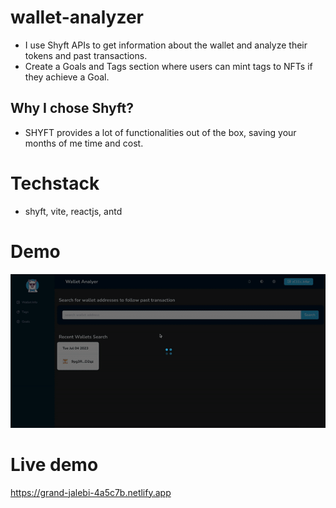 # wallet-analyzer

- I use Shyft APIs to get information about the wallet and analyze their tokens and past transactions.
- Create a Goals and Tags section where users can mint tags to NFTs if they achieve a Goal.

## Why I chose Shyft?
- SHYFT provides a lot of functionalities out of the box, saving your months of me time and cost.

# Techstack
- shyft, vite, reactjs, antd

# Demo
!['demo'](resource/demo.gif)

# Live demo
https://grand-jalebi-4a5c7b.netlify.app
